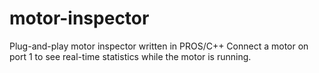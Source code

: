 # motor-inspector
Plug-and-play motor inspector written in PROS/C++
Connect a motor on port 1 to see real-time statistics while the motor is running.
